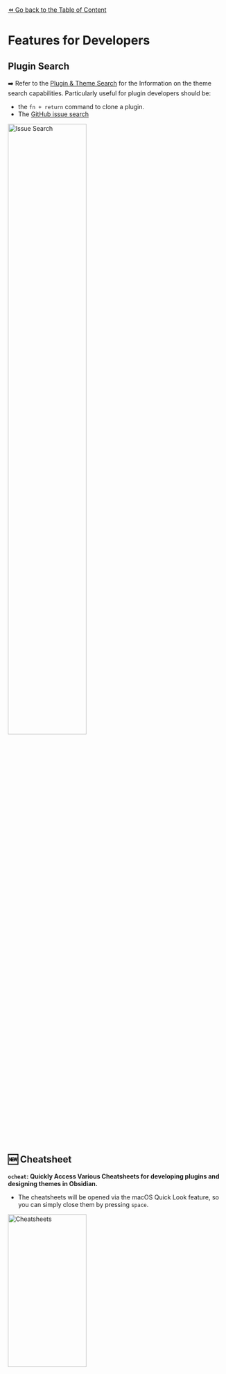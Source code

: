 [⏪ Go back to the Table of Content](README.md#Feature%20Overview)

# Features for Developers

## Plugin Search
➡️ Refer to the [Plugin & Theme Search](documentation/Plugin%20and%20Theme%20Search.md#Plugins) for the Information on the theme search capabilities. Particularly useful for plugin developers should be:
- the `fn + return` command to clone a plugin.
- The [GitHub issue search](documentation/Plugin%20and%20Theme%20Search.md#%F0%9F%86%95%20Searching%20GitHub%20Issues)

<img src="https://user-images.githubusercontent.com/73286100/139559362-747b0c57-c29b-45b5-bc62-4ab53c0718c5.gif" alt="Issue Search" width=60%>

## 🆕  Cheatsheet
**`ocheat`: Quickly Access Various Cheatsheets for developing plugins and designing themes in Obsidian.**
- The cheatsheets will be opened via the macOS Quick Look feature, so you can simply close them by pressing `space`.

<img src="https://i.imgur.com/Xz5j6TQ.png" alt="Cheatsheets" width=60% height=30%>

## Open various folders related to development
➡️ Refer to the section [Quick Acess to hidden folders](documentation/Utility%20Features.md#Open%20Various%20Folders) for further information.


## Vault-Related features
➡️ Refer to the section [Change & Access your Vault](documentation/Utility Features.md#Change%20and%20Access%20your%20Vault) for information on how to:
- open the vault root in Finder
- open the vault root in your (default) Terminal
- quickly open the Help Vault


## 🆕 Beta Plugins
**`obeta`: Access beta-plugin-related commands.**
- Add a new plugin to your beta plugins.
- Open the repository of a beta plugin.
- Update all beta plugins.
- All commands require the [BRAT Plugin](https://github.com/TfTHacker/obsidian42-brat)

